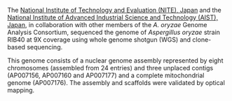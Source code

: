 The [National Institute of Technology and Evaluation (NITE),
Japan](http://www.bio.nite.go.jp/dogan/MicroTop?GENOME_ID=ao) and the
[National Institute of Advanced Industrial Science and Technology
(AIST), Japan](http://www.aist.go.jp/index_en.html), in collaboration
with other members of the *A. oryzae* Genome Analysis Consortium,
sequenced the genome of *Aspergillus oryzae* strain RIB40 at 9X coverage
using whole genome shotgun (WGS) and clone-based sequencing.

This genome consists of a nuclear genome assembly represented by eight
chromosomes (assembled from 24 entries) and three unplaced contigs
(AP007156, AP007160 and AP007177) and a complete mitochondrial genome
(AP007176). The assembly and scaffolds were validated by optical
mapping.
